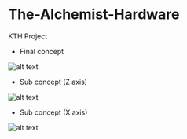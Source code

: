 # The-Alchemist-Hardware
KTH Project

* Final concept

![alt text](https://i.imgur.com/SAhNefD.png) 

* Sub concept (Z axis)

![alt text](https://i.imgur.com/Z7KgI2h.png) 

* Sub concept (X axis)

![alt text](https://i.imgur.com/CZeI6FA.png) 
